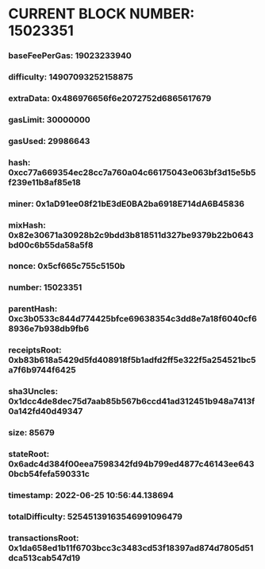 # CURRENT BLOCK NUMBER: 15023351

### baseFeePerGas: 19023233940
### difficulty: 14907093252158875
### extraData: 0x486976656f6e2072752d6865617679
### gasLimit: 30000000
### gasUsed: 29986643
### hash: 0xcc77a669354ec28cc7a760a04c66175043e063bf3d15e5b5f239e11b8af85e18
### miner: 0x1aD91ee08f21bE3dE0BA2ba6918E714dA6B45836
### mixHash: 0x82e30671a30928b2c9bdd3b818511d327be9379b22b0643bd00c6b55da58a5f8
### nonce: 0x5cf665c755c5150b
### number: 15023351
### parentHash: 0xc3b0533c844d774425bfce69638354c3dd8e7a18f6040cf68936e7b938db9fb6
### receiptsRoot: 0xb83b618a5429d5fd408918f5b1adfd2ff5e322f5a254521bc5a7f6b9744f6425
### sha3Uncles: 0x1dcc4de8dec75d7aab85b567b6ccd41ad312451b948a7413f0a142fd40d49347
### size: 85679
### stateRoot: 0x6adc4d384f00eea7598342fd94b799ed4877c46143ee6430bcb54fefa590331c
### timestamp: 2022-06-25 10:56:44.138694
### totalDifficulty: 52545139163546991096479
### transactionsRoot: 0x1da658ed1b11f6703bcc3c3483cd53f18397ad874d7805d51dca513cab547d19
